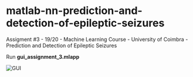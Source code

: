 # matlab-nn-prediction-and-detection-of-epileptic-seizures
 Assigment #3 - 19/20 - Machine Learning Course - University of Coimbra - Prediction and Detection of Epileptic Seizures


Run **gui_assignment_3.mlapp**

![GUI](https://i.imgur.com/ZppO1wl.png)

